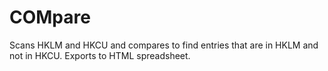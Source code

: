 # COMpare
Scans HKLM and HKCU and compares to find entries that are in HKLM and not in HKCU. Exports to HTML spreadsheet.
